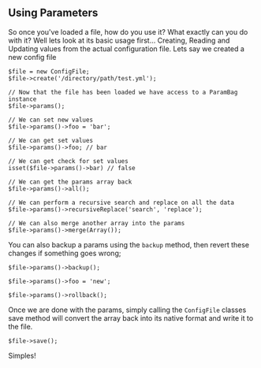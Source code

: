 ## Using Parameters

So once you've loaded a file, how do you use it? What exactly can you do with it? Well lets look at its basic usage first... Creating, Reading and Updating values from the actual configuration file. Lets say we created a new config file

	$file = new ConfigFile;
	$file->create('/directory/path/test.yml');

	// Now that the file has been loaded we have access to a ParamBag instance
	$file->params();

	// We can set new values
	$file->params()->foo = 'bar';

	// We can get set values
	$file->params()->foo; // bar

	// We can get check for set values
	isset($file->params()->bar) // false

	// We can get the params array back
	$file->params()->all();

	// We can perform a recursive search and replace on all the data
	$file->params()->recursiveReplace('search', 'replace');

	// We can also merge another array into the params
	$file->params()->merge(Array());

You can also backup a params using the `backup` method, then revert these changes if something goes wrong;

	$file->params()->backup();

	$file->params()->foo = 'new';

	$file->params()->rollback();

Once we are done with the params, simply calling the `ConfigFile` classes save method will convert the array back into its native format and write it to the file. 

	$file->save();

Simples!
